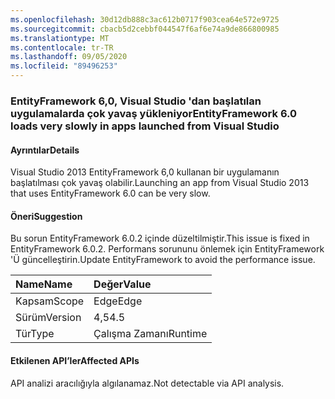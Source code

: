 ```yaml
---
ms.openlocfilehash: 30d12db888c3ac612b0717f903cea64e572e9725
ms.sourcegitcommit: cbacb5d2cebbf044547f6af6e74a9de866800985
ms.translationtype: MT
ms.contentlocale: tr-TR
ms.lasthandoff: 09/05/2020
ms.locfileid: "89496253"
---
```

### <a name="entityframework-60-loads-very-slowly-in-apps-launched-from-visual-studio"></a><span data-ttu-id="0543d-101">EntityFramework 6,0, Visual Studio 'dan başlatılan uygulamalarda çok yavaş yükleniyor</span><span class="sxs-lookup"><span data-stu-id="0543d-101">EntityFramework 6.0 loads very slowly in apps launched from Visual Studio</span></span>

#### <a name="details"></a><span data-ttu-id="0543d-102">Ayrıntılar</span><span class="sxs-lookup"><span data-stu-id="0543d-102">Details</span></span>

<span data-ttu-id="0543d-103">Visual Studio 2013 EntityFramework 6,0 kullanan bir uygulamanın başlatılması çok yavaş olabilir.</span><span class="sxs-lookup"><span data-stu-id="0543d-103">Launching an app from Visual Studio 2013 that uses EntityFramework 6.0 can be very slow.</span></span>

#### <a name="suggestion"></a><span data-ttu-id="0543d-104">Öneri</span><span class="sxs-lookup"><span data-stu-id="0543d-104">Suggestion</span></span>

<span data-ttu-id="0543d-105">Bu sorun EntityFramework 6.0.2 içinde düzeltilmiştir.</span><span class="sxs-lookup"><span data-stu-id="0543d-105">This issue is fixed in EntityFramework 6.0.2.</span></span> <span data-ttu-id="0543d-106">Performans sorununu önlemek için EntityFramework 'Ü güncelleştirin.</span><span class="sxs-lookup"><span data-stu-id="0543d-106">Update EntityFramework to avoid the performance issue.</span></span>

| <span data-ttu-id="0543d-107">Name</span><span class="sxs-lookup"><span data-stu-id="0543d-107">Name</span></span>    | <span data-ttu-id="0543d-108">Değer</span><span class="sxs-lookup"><span data-stu-id="0543d-108">Value</span></span>       |
|:--------|:------------|
| <span data-ttu-id="0543d-109">Kapsam</span><span class="sxs-lookup"><span data-stu-id="0543d-109">Scope</span></span>   |<span data-ttu-id="0543d-110">Edge</span><span class="sxs-lookup"><span data-stu-id="0543d-110">Edge</span></span>|
|<span data-ttu-id="0543d-111">Sürüm</span><span class="sxs-lookup"><span data-stu-id="0543d-111">Version</span></span>|<span data-ttu-id="0543d-112">4,5</span><span class="sxs-lookup"><span data-stu-id="0543d-112">4.5</span></span>|
|<span data-ttu-id="0543d-113">Tür</span><span class="sxs-lookup"><span data-stu-id="0543d-113">Type</span></span>|<span data-ttu-id="0543d-114">Çalışma Zamanı</span><span class="sxs-lookup"><span data-stu-id="0543d-114">Runtime</span></span>|

#### <a name="affected-apis"></a><span data-ttu-id="0543d-115">Etkilenen API’ler</span><span class="sxs-lookup"><span data-stu-id="0543d-115">Affected APIs</span></span>

<span data-ttu-id="0543d-116">API analizi aracılığıyla algılanamaz.</span><span class="sxs-lookup"><span data-stu-id="0543d-116">Not detectable via API analysis.</span></span>

<!--

#### Affected APIs

Not detectable via API analysis.

-->
